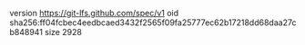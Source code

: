 version https://git-lfs.github.com/spec/v1
oid sha256:ff04fcbec4eedbcaed3432f2565f09fa25777ec62b17218dd68daa27cb848941
size 2928
